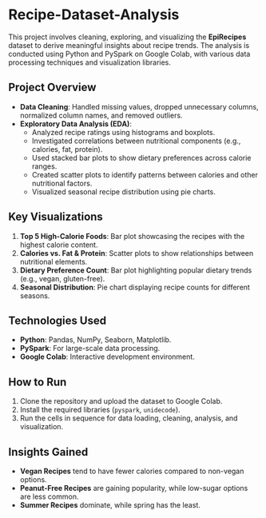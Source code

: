 # Recipe-Dataset-Analysis

This project involves cleaning, exploring, and visualizing the **EpiRecipes** dataset to derive meaningful insights about recipe trends. The analysis is conducted using Python and PySpark on Google Colab, with various data processing techniques and visualization libraries.

## Project Overview
- **Data Cleaning**: Handled missing values, dropped unnecessary columns, normalized column names, and removed outliers.
- **Exploratory Data Analysis (EDA)**:
  - Analyzed recipe ratings using histograms and boxplots.
  - Investigated correlations between nutritional components (e.g., calories, fat, protein).
  - Used stacked bar plots to show dietary preferences across calorie ranges.
  - Created scatter plots to identify patterns between calories and other nutritional factors.
  - Visualized seasonal recipe distribution using pie charts.

## Key Visualizations
1. **Top 5 High-Calorie Foods**: Bar plot showcasing the recipes with the highest calorie content.
2. **Calories vs. Fat & Protein**: Scatter plots to show relationships between nutritional elements.
3. **Dietary Preference Count**: Bar plot highlighting popular dietary trends (e.g., vegan, gluten-free).
4. **Seasonal Distribution**: Pie chart displaying recipe counts for different seasons.

## Technologies Used
- **Python**: Pandas, NumPy, Seaborn, Matplotlib.
- **PySpark**: For large-scale data processing.
- **Google Colab**: Interactive development environment.

## How to Run
1. Clone the repository and upload the dataset to Google Colab.
2. Install the required libraries (`pyspark`, `unidecode`).
3. Run the cells in sequence for data loading, cleaning, analysis, and visualization.

## Insights Gained
- **Vegan Recipes** tend to have fewer calories compared to non-vegan options.
- **Peanut-Free Recipes** are gaining popularity, while low-sugar options are less common.
- **Summer Recipes** dominate, while spring has the least.
